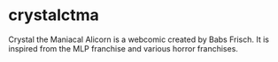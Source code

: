 # crystalctma
Crystal the Maniacal Alicorn is a webcomic created by Babs Frisch. It is inspired from the MLP franchise and various horror franchises.
